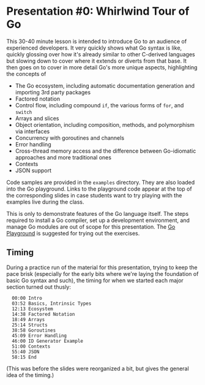 # Presentation #0: Whirlwind Tour of Go
This 30-40 minute lesson is intended to introduce Go to an audience of experienced developers. It very quickly shows what Go syntax is like, quickly glossing over how it's already similar to other C-derived languages but slowing down to cover where it extends or diverts from that base.
It then goes on to cover in more detail Go's more unique aspects, highlighting the concepts of
  * The Go ecosystem, including automatic documentation generation and importing 3rd party packages 
  * Factored notation
  * Control flow, including compound `if`, the various forms of `for`,  and `switch`
  * Arrays and slices
  * Object orientation, including composition, methods, and polymorphism via interfaces
  * Concurrency with goroutines and channels
  * Error handling
  * Cross-thread memory access and the difference between Go-idiomatic approaches and more traditional ones
  * Contexts
  * JSON support

Code samples are provided in the `examples` directory. They are also loaded into the Go playground. Links to the playground code appear at the top of the corresponding slides in case students want to try playing with the examples live during the class.

This is only to demonstrate features of the Go language itself. The steps required to install a Go compiler, set up a development environment, and manage Go modules are out of scope for this presentation. The [Go Playground](https://go.dev/play) is suggested for trying out the exercises.

## Timing
During a practice run of the material for this presentation, trying to keep the pace brisk (especially for the early bits where we're laying the foundation of basic Go syntax and such), the timing for when we started each major section turned out thusly:
```
  00:00 Intro
  03:52 Basics, Intrinsic Types
  12:13 Ecosystem
  14:38 Factored Notation
  18:49 Arrays
  25:14 Structs
  38:58 Goroutines
  45:09 Error Handling
  46:00 ID Generator Example
  51:00 Contexts
  55:40 JSON
  58:15 End
```

(This was before the slides were reorganized a bit, but gives the general idea of the timing.)
